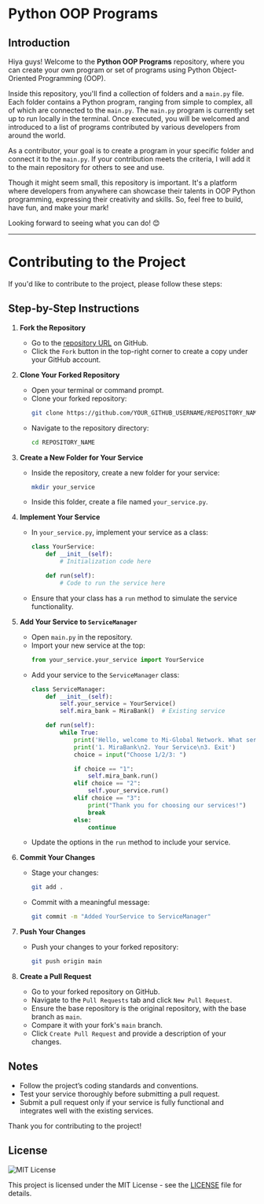 # Python OOP Programs

## Introduction

Hiya guys! Welcome to the **Python OOP Programs** repository, where you can create your own program or set of programs using Python Object-Oriented Programming (OOP). 

Inside this repository, you'll find a collection of folders and a `main.py` file. Each folder contains a Python program, ranging from simple to complex, all of which are connected to the `main.py`. The `main.py` program is currently set up to run locally in the terminal. Once executed, you will be welcomed and introduced to a list of programs contributed by various developers from around the world.

As a contributor, your goal is to create a program in your specific folder and connect it to the `main.py`. If your contribution meets the criteria, I will add it to the main repository for others to see and use.

Though it might seem small, this repository is important. It's a platform where developers from anywhere can showcase their talents in OOP Python programming, expressing their creativity and skills. So, feel free to build, have fun, and make your mark!

Looking forward to seeing what you can do! 😊

---

# Contributing to the Project

If you'd like to contribute to the project, please follow these steps:

## Step-by-Step Instructions

1. **Fork the Repository**
   - Go to the [repository URL](YOUR_REPOSITORY_URL_HERE) on GitHub.
   - Click the `Fork` button in the top-right corner to create a copy under your GitHub account.

2. **Clone Your Forked Repository**
   - Open your terminal or command prompt.
   - Clone your forked repository:
     ```bash
     git clone https://github.com/YOUR_GITHUB_USERNAME/REPOSITORY_NAME.git
     ```
   - Navigate to the repository directory:
     ```bash
     cd REPOSITORY_NAME
     ```

3. **Create a New Folder for Your Service**
   - Inside the repository, create a new folder for your service:
     ```bash
     mkdir your_service
     ```
   - Inside this folder, create a file named `your_service.py`.

4. **Implement Your Service**
   - In `your_service.py`, implement your service as a class:
     ```python
     class YourService:
         def __init__(self):
             # Initialization code here

         def run(self):
             # Code to run the service here
     ```
   - Ensure that your class has a `run` method to simulate the service functionality.

5. **Add Your Service to `ServiceManager`**
   - Open `main.py` in the repository.
   - Import your new service at the top:
     ```python
     from your_service.your_service import YourService
     ```
   - Add your service to the `ServiceManager` class:
     ```python
     class ServiceManager:
         def __init__(self):
             self.your_service = YourService()
             self.mira_bank = MiraBank()  # Existing service

         def run(self):
             while True:
                 print('Hello, welcome to Mi-Global Network. What service would you like to use?')
                 print('1. MiraBank\n2. Your Service\n3. Exit')
                 choice = input("Choose 1/2/3: ")

                 if choice == "1":
                     self.mira_bank.run()
                 elif choice == "2":
                     self.your_service.run()
                 elif choice == "3":
                     print("Thank you for choosing our services!")
                     break
                 else:
                     continue
     ```
   - Update the options in the `run` method to include your service.

6. **Commit Your Changes**
   - Stage your changes:
     ```bash
     git add .
     ```
   - Commit with a meaningful message:
     ```bash
     git commit -m "Added YourService to ServiceManager"
     ```

7. **Push Your Changes**
   - Push your changes to your forked repository:
     ```bash
     git push origin main
     ```

8. **Create a Pull Request**
   - Go to your forked repository on GitHub.
   - Navigate to the `Pull Requests` tab and click `New Pull Request`.
   - Ensure the base repository is the original repository, with the base branch as `main`.
   - Compare it with your fork's `main` branch.
   - Click `Create Pull Request` and provide a description of your changes.

## Notes
- Follow the project’s coding standards and conventions.
- Test your service thoroughly before submitting a pull request.
- Submit a pull request only if your service is fully functional and integrates well with the existing services.

Thank you for contributing to the project!

## License

![MIT License](https://img.shields.io/badge/license-MIT-green.svg)

This project is licensed under the MIT License - see the [LICENSE](LICENSE) file for details.
